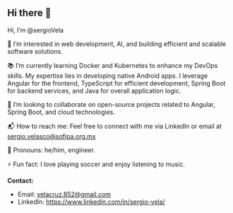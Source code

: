 ## Hi there 👋

<!--
**SergioVela/SergioVela** is a ✨ _special_ ✨ repository because its `README.md` (this file) appears on your GitHub profile.

Here are some ideas to get you started:

- 🔭 I’m currently working on ...
- 🌱 I’m currently learning ...
- 👯 I’m looking to collaborate on ...
- 🤔 I’m looking for help with ...
- 💬 Ask me about ...
- 📫 How to reach me: ...
- 😄 Pronouns: ...
- ⚡ Fun fact: ...
-->
Hi, I’m @sergioVela

🌱 I’m interested in web development, AI, and building efficient and scalable software solutions.
    
📚 I’m currently learning Docker and Kubernetes to enhance my DevOps skills.
    My expertise lies in developing native Android apps. I leverage Angular for the frontend, TypeScript for efficient development, Spring Boot for backend services, and Java for overall application logic.

🤝 I’m looking to collaborate on open-source projects related to Angular, Spring Boot, and cloud technologies.

📬 How to reach me: Feel free to connect with me via LinkedIn or email at sergio.velasco@sofipa.org.mx

👤 Pronouns: he/him, engineer.

⚡ Fun fact: I love playing soccer and enjoy listening to music.

**Contact:**
* Email: velacruz.852@gmail.com
* LinkedIn: https://www.linkedin.com/in/sergio-vela/
